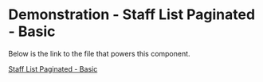 # Demonstration - Staff List Paginated - Basic

Below is the link to the file that powers this component.

[Staff List Paginated - Basic]()
